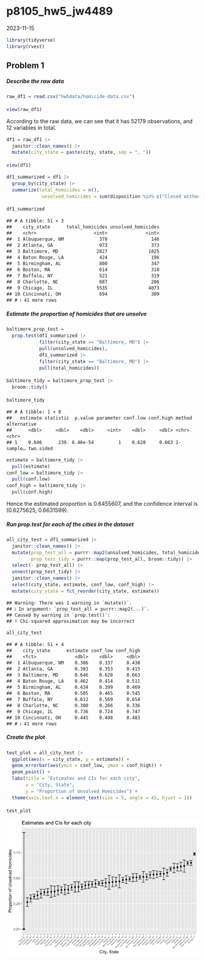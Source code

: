 p8105_hw5_jw4489
================
2023-11-15

``` r
library(tidyverse)
library(rvest)
```

## Problem 1

##### Describe the raw data

``` r
raw_df1 = read.csv("hw5data/homicide-data.csv")

view(raw_df1)
```

According to the raw data, we can see that it has 52179 observations,
and 12 variables in total.

``` r
df1 = raw_df1 |> 
  janitor::clean_names() |> 
  mutate(city_state = paste(city, state, sep = ", "))

view(df1)
```

``` r
df1_summarized = df1 |>
  group_by(city_state) |>
  summarize(total_homicides = n(),
             unsolved_homicides = sum(disposition %in% c("Closed without arrest", "Open/No arrest")))

df1_summarized
```

    ## # A tibble: 51 × 3
    ##    city_state      total_homicides unsolved_homicides
    ##    <chr>                     <int>              <int>
    ##  1 Albuquerque, NM             378                146
    ##  2 Atlanta, GA                 973                373
    ##  3 Baltimore, MD              2827               1825
    ##  4 Baton Rouge, LA             424                196
    ##  5 Birmingham, AL              800                347
    ##  6 Boston, MA                  614                310
    ##  7 Buffalo, NY                 521                319
    ##  8 Charlotte, NC               687                206
    ##  9 Chicago, IL                5535               4073
    ## 10 Cincinnati, OH              694                309
    ## # ℹ 41 more rows

##### Estimate the proportion of homicides that are unsolve

``` r
baltimore_prop_test = 
  prop.test(df1_summarized |>
            filter(city_state == "Baltimore, MD") |>
            pull(unsolved_homicides),
            df1_summarized |>
            filter(city_state == "Baltimore, MD") |>
            pull(total_homicides))

baltimore_tidy = baltimore_prop_test |>
  broom::tidy()

baltimore_tidy
```

    ## # A tibble: 1 × 8
    ##   estimate statistic  p.value parameter conf.low conf.high method    alternative
    ##      <dbl>     <dbl>    <dbl>     <int>    <dbl>     <dbl> <chr>     <chr>      
    ## 1    0.646      239. 6.46e-54         1    0.628     0.663 1-sample… two.sided

``` r
estimate = baltimore_tidy |>
  pull(estimate)
conf_low = baltimore_tidy |>
  pull(conf.low)
conf_high = baltimore_tidy |>
  pull(conf.high)
```

Hence the estimated proportion is 0.6455607, and the confidence interval
is (0.6275625, 0.6631599).

##### Run prop.test for each of the cities in the dataset

``` r
all_city_test = df1_summarized |>
  janitor::clean_names() |>
  mutate(prop_test_all = purrr::map2(unsolved_homicides, total_homicides, \(x, y) prop.test(x = x, n = y)),
         prop_test_tidy = purrr::map(prop_test_all, broom::tidy)) |> 
  select(- prop_test_all) |>
  unnest(prop_test_tidy) |>
  janitor::clean_names() |>
  select(city_state, estimate, conf_low, conf_high) |>
  mutate(city_state = fct_reorder(city_state, estimate))
```

    ## Warning: There was 1 warning in `mutate()`.
    ## ℹ In argument: `prop_test_all = purrr::map2(...)`.
    ## Caused by warning in `prop.test()`:
    ## ! Chi-squared approximation may be incorrect

``` r
all_city_test
```

    ## # A tibble: 51 × 4
    ##    city_state      estimate conf_low conf_high
    ##    <fct>              <dbl>    <dbl>     <dbl>
    ##  1 Albuquerque, NM    0.386    0.337     0.438
    ##  2 Atlanta, GA        0.383    0.353     0.415
    ##  3 Baltimore, MD      0.646    0.628     0.663
    ##  4 Baton Rouge, LA    0.462    0.414     0.511
    ##  5 Birmingham, AL     0.434    0.399     0.469
    ##  6 Boston, MA         0.505    0.465     0.545
    ##  7 Buffalo, NY        0.612    0.569     0.654
    ##  8 Charlotte, NC      0.300    0.266     0.336
    ##  9 Chicago, IL        0.736    0.724     0.747
    ## 10 Cincinnati, OH     0.445    0.408     0.483
    ## # ℹ 41 more rows

##### Create the plot

``` r
test_plot = all_city_test |>
  ggplot(aes(x = city_state, y = estimate)) + 
  geom_errorbar(aes(ymin = conf_low, ymax = conf_high)) +
  geom_point() +
  labs(title = "Estimates and CIs for each city",
       x = "City, State",
       y = "Proportion of Unsolved Homicides") +
  theme(axis.text.x = element_text(size = 5, angle = 45, hjust = 1))

test_plot
```

![](p8105_hw5_jw4489_files/figure-gfm/unnamed-chunk-8-1.png)<!-- -->

